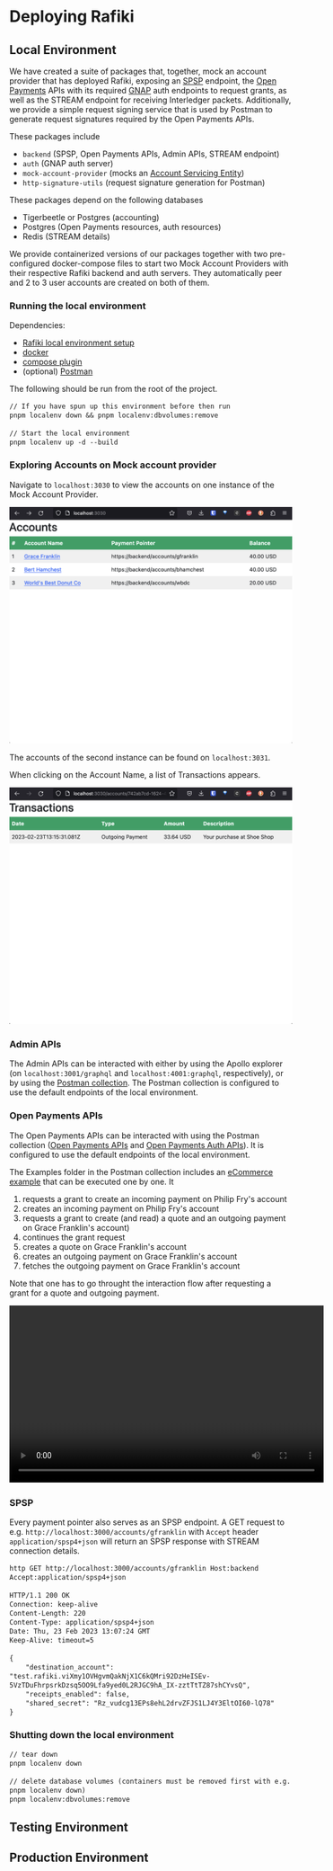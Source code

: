# Deploying Rafiki

## Local Environment

We have created a suite of packages that, together, mock an account provider that has deployed Rafiki, exposing an [SPSP](./glossary.md#simple-payments-setup-protocol-spsp) endpoint, the [Open Payments](./glossary.md#open-payments) APIs with its required [GNAP](./glossary.md#grant-negotiation-authorization-protocol) auth endpoints to request grants, as well as the STREAM endpoint for receiving Interledger packets. Additionally, we provide a simple request signing service that is used by Postman to generate request signatures required by the Open Payments APIs.

These packages include

- `backend` (SPSP, Open Payments APIs, Admin APIs, STREAM endpoint)
- `auth` (GNAP auth server)
- `mock-account-provider` (mocks an [Account Servicing Entity](./glossary.md#account-servicing-entity))
- `http-signature-utils` (request signature generation for Postman)

These packages depend on the following databases

- Tigerbeetle or Postgres (accounting)
- Postgres (Open Payments resources, auth resources)
- Redis (STREAM details)

We provide containerized versions of our packages together with two pre-configured docker-compose files to start two Mock Account Providers with their respective Rafiki backend and auth servers. They automatically peer and 2 to 3 user accounts are created on both of them.

### Running the local environment

Dependencies:

- [Rafiki local environment setup](../README.md#environment-setup)
- [docker](https://docs.docker.com/get-docker/)
- [compose plugin](https://docs.docker.com/compose/install/compose-plugin/)
- (optional) [Postman](https://www.postman.com/downloads/)

The following should be run from the root of the project.

```
// If you have spun up this environment before then run
pnpm localenv down && pnpm localenv:dbvolumes:remove

// Start the local environment
pnpm localenv up -d --build
```

### Exploring Accounts on Mock account provider

Navigate to `localhost:3030` to view the accounts on one instance of the Mock Account Provider.

![Mock Account Provider Accounts](./img/map-accounts.png)

The accounts of the second instance can be found on `localhost:3031`.

When clicking on the Account Name, a list of Transactions appears.

![Mock Account Provider Transactions](./img/map-transactions.png)

### Admin APIs

The Admin APIs can be interacted with either by using the Apollo explorer (on `localhost:3001/graphql` and `localhost:4001:graphql`, respectively), or by using the [Postman collection](https://www.postman.com/interledger/workspace/interledger/folder/22855701-ba745403-c5e8-4893-9dff-bccb72ea0614?ctx=documentation). The Postman collection is configured to use the default endpoints of the local environment.

### Open Payments APIs

The Open Payments APIs can be interacted with using the Postman collection ([Open Payments APIs](https://www.postman.com/interledger/workspace/interledger/folder/22855701-1b204bc1-c8e5-44d4-bab9-444d7204b15a?ctx=documentation) and [Open Payments Auth APIs](https://www.postman.com/interledger/workspace/interledger/folder/22855701-ae80b96d-4d25-42b9-94fa-8ed17f0e5ed9?ctx=documentation)). It is configured to use the default endpoints of the local environment.

The Examples folder in the Postman collection includes an [eCommerce example](https://www.postman.com/interledger/workspace/interledger/folder/22855701-e27838da-dd72-4b5e-9f1e-086ddfa4d098?ctx=documentation) that can be executed one by one. It

1. requests a grant to create an incoming payment on Philip Fry's account
2. creates an incoming payment on Philip Fry's account
3. requests a grant to create (and read) a quote and an outgoing payment on Grace Franklin's account)
4. continues the grant request
5. creates a quote on Grace Franklin's account
6. creates an outgoing payment on Grace Franklin's account
7. fetches the outgoing payment on Grace Franklin's account

Note that one has to go throught the interaction flow after requesting a grant for a quote and outgoing payment.

<video alt="Screen Recoding eCommerce Example" src="./mov/eCom-example.mov" width="560" height="315" controls></video>

### SPSP

Every payment pointer also serves as an SPSP endpoint. A GET request to e.g. `http://localhost:3000/accounts/gfranklin` with `Accept` header `application/spsp4+json` will return an SPSP response with STREAM connection details.

```http
http GET http://localhost:3000/accounts/gfranklin Host:backend Accept:application/spsp4+json

HTTP/1.1 200 OK
Connection: keep-alive
Content-Length: 220
Content-Type: application/spsp4+json
Date: Thu, 23 Feb 2023 13:07:24 GMT
Keep-Alive: timeout=5

{
    "destination_account": "test.rafiki.viXmy1OVHgvmQakNjX1C6kQMri92DzHeISEv-5VzTDuFhrpsrkDzsq5OO9Lfa9yed0L2RJGC9hA_IX-zztTtTZ87shCYvsQ",
    "receipts_enabled": false,
    "shared_secret": "Rz_vudcg13EPs8ehL2drvZFJS1LJ4Y3EltOI60-lQ78"
}

```

### Shutting down the local environment

```
// tear down
pnpm localenv down

// delete database volumes (containers must be removed first with e.g. pnpm localenv down)
pnpm localenv:dbvolumes:remove
```

## Testing Environment

## Production Environment
